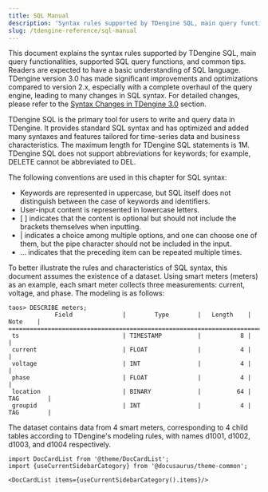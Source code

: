 ```yaml
---
title: SQL Manual
description: 'Syntax rules supported by TDengine SQL, main query functions, supported SQL query functions, and common tips.'
slug: /tdengine-reference/sql-manual
---
```


This document explains the syntax rules supported by TDengine SQL, main query functionalities, supported SQL query functions, and common tips. Readers are expected to have a basic understanding of SQL language. TDengine version 3.0 has made significant improvements and optimizations compared to version 2.x, especially with a complete overhaul of the query engine, leading to many changes in SQL syntax. For detailed changes, please refer to the [Syntax Changes in TDengine 3.0](syntax-changes-in-tdengine-3/) section.

TDengine SQL is the primary tool for users to write and query data in TDengine. It provides standard SQL syntax and has optimized and added many syntaxes and features tailored for time-series data and business characteristics. The maximum length for TDengine SQL statements is 1M. TDengine SQL does not support abbreviations for keywords; for example, DELETE cannot be abbreviated to DEL.

The following conventions are used in this chapter for SQL syntax:

- Keywords are represented in uppercase, but SQL itself does not distinguish between the case of keywords and identifiers.
- User-input content is represented in lowercase letters.
- \[ \] indicates that the content is optional but should not include the brackets themselves when inputting.
- | indicates a choice among multiple options, and one can choose one of them, but the pipe character should not be included in the input.
- … indicates that the preceding item can be repeated multiple times.

To better illustrate the rules and characteristics of SQL syntax, this document assumes the existence of a dataset. Using smart meters (meters) as an example, each smart meter collects three measurements: current, voltage, and phase. The modeling is as follows:

```text
taos> DESCRIBE meters;
             Field              |        Type        |   Length    |    Note    |
=================================================================================
 ts                             | TIMESTAMP          |           8 |            |
 current                        | FLOAT              |           4 |            |
 voltage                        | INT                |           4 |            |
 phase                          | FLOAT              |           4 |            |
 location                       | BINARY             |          64 | TAG        |
 groupid                        | INT                |           4 | TAG        |
```

The dataset contains data from 4 smart meters, corresponding to 4 child tables according to TDengine's modeling rules, with names d1001, d1002, d1003, and d1004 respectively.

```mdx-code-block
import DocCardList from '@theme/DocCardList';
import {useCurrentSidebarCategory} from '@docusaurus/theme-common';

<DocCardList items={useCurrentSidebarCategory().items}/>
```
